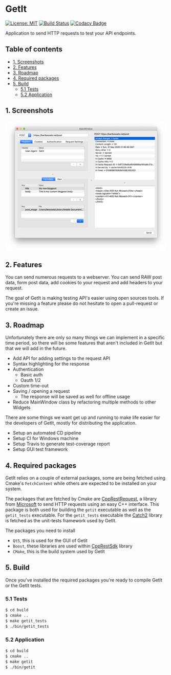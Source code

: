 # GetIt

[![License: MIT](https://img.shields.io/badge/License-MIT-yellow.svg)](LICENSE)
[![Build Status](https://travis-ci.org/bartkessels/getit.svg?branch=development)](https://travis-ci.org/bartkessels/getit)
[![Codacy Badge](https://api.codacy.com/project/badge/Grade/f9919567041d4715889d643b784e661f)](https://www.codacy.com/manual/bartkessels/getit?utm_source=github.com&amp;utm_medium=referral&amp;utm_content=bartkessels/getit&amp;utm_campaign=Badge_Grade)

Application to send HTTP requests to test your API endpoints.

## Table of contents

- [1. Screenshots](#1-screenshots)
- [2. Features](#2-features)
- [3. Roadmap](#3-roadmap)
- [4. Required packages](#4-required-packages)
- [5. Build](#5-build)
    - [5.1 Tests](#51-tests)
    - [5.2 Application](#52-application)
    
## 1. Screenshots

![Main window of GetIt](data/screenshot_1.png)

## 2. Features

You can send numerous requests to a webserver. You can send RAW post data,
form post data, add cookies to your request and add headers to your request.

The goal of GetIt is making testing API's easier using open sources tools. If you're
missing a feature please do not hesitate to open a pull-request or create an issue.

## 3. Roadmap

Unfortunately there are only so many things we can implement in a specific time period, so there will be some
features that aren't included in GetIt but that we will add in the future.

- Add API for adding settings to the request API
- Syntax highlighting for the response
- Authentication
    - Basic auth
    - Oauth 1/2
- Custom time-out
- Saving / opening a request
    - The response will be saved as well for offline usage
- Reduce MainWindow class by refactoring multiple methods to other Widgets

There are some things we want get up and running to make life easier for the developers of GetIt, mostly for
distributing the application.

- Setup an automated CD pipeline
- Setup CI for Windows machine
- Setup Travis to generate test-coverage report
- Setup GUI test framework

## 4. Required packages

GetIt relies on a couple of external packages, some are being fetched using Cmake's `FetchContent` while others
are expected to be installed on your system.

The packages that are fetched by Cmake are [CppRestRequest](https://github.com/microsoft/cpprestsdk), a library from
[Microsoft](https://microsoft.com) to send HTTP requests using an easy C++ interface. This package is both used for
building the `getit` executable as well as the `getit_tests` executable. For the `getit_tests` executable the
[Catch2](https://github.com/catchorg/catch2) library is fetched as the unit-tests framework used by GetIt.

The packages you need to install

- `Qt5`, this is used for the GUI of Getit
- `Boost`, these libraries are used within [CppRestSdk](https://github.com/microsoft/cpprestsdk) library
- `CMake`, this is the build system used by GetIt

## 5. Build

Once you've installed the required packages you're ready to compile GetIt or the GetIt tests.

### 5.1 Tests

```bash
$ cd build
$ cmake ..
$ make getit_tests
$ ./bin/getit_tests
```

### 5.2 Application

```bash
$ cd build
$ cmake ..
$ make getit
$ ./bin/getit
```
